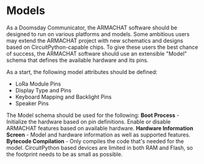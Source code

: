 # Models
As a Doomsday Communicator, the ARMACHAT software should be designed to run on
various platforms and models. Some ambitious users may extend the ARMACHAT
project with new schematics and designs based on CircuitPython-capable chips. To
give these users the best chance of success, the ARMACHAT software should use an
extensible "Model" schema that defines the available hardware and its pins.

As a start, the following model attributes should be defined:
* LoRa Module Pins
* Display Type and Pins
* Keyboard Mapping and Backlight Pins
* Speaker Pins

The Model schema should be used for the following:
**Boot Process** - Initialize the hardware based on pin definitions. Enable or
disable ARMACHAT features based on available hardware.
**Hardware Information Screen** - Model and hardware information as well as
supported features.  
**Bytecode Compilation** - Only compiles the code that's needed for the model.
CircuitPython based devices are limited in both RAM and Flash, so the footprint
needs to be as small as possible.
